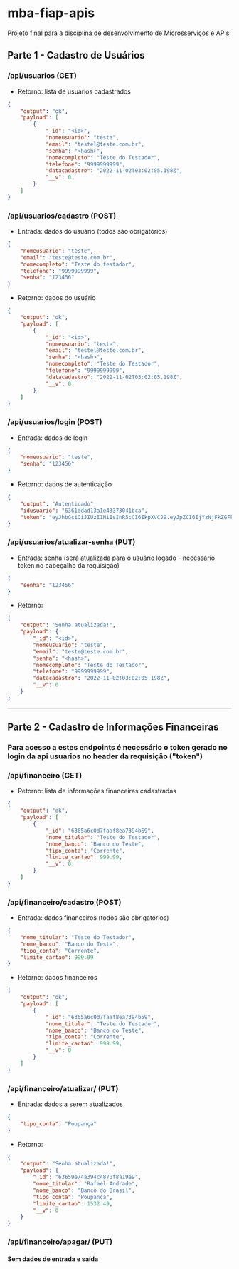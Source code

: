 # mba-fiap-apis
Projeto final para a disciplina de desenvolvimento de Microsserviços e APIs

## Parte 1 - Cadastro de Usuários

### /api/usuarios (GET)
- Retorno: lista de usuários cadastrados
```json
{
    "output": "ok",
    "payload": [
        {
            "_id": "<id>",
            "nomeusuario": "teste",
            "email": "testel@teste.com.br",
            "senha": "<hash>",
            "nomecompleto": "Teste do Testador",
            "telefone": "9999999999",
            "datacadastro": "2022-11-02T03:02:05.198Z",
            "__v": 0
        }
    ]
}
```

### /api/usuarios/cadastro (POST)
- Entrada: dados do usuário (todos são obrigatórios)
```json
{
    "nomeusuario": "teste",
    "email": "teste@teste.com.br",
    "nomecompleto": "Teste do testador",
    "telefone": "9999999999",    
    "senha": "123456"
}
```
- Retorno: dados do usuário
```json
{
    "output": "ok",
    "payload": [
        {
            "_id": "<id>",
            "nomeusuario": "teste",
            "email": "testel@teste.com.br",
            "senha": "<hash>",
            "nomecompleto": "Teste do Testador",
            "telefone": "9999999999",
            "datacadastro": "2022-11-02T03:02:05.198Z",
            "__v": 0
        }
    ]
}
```

### /api/usuarios/login (POST)
- Entrada: dados de login
```json
{
    "nomeusuario": "teste",
    "senha": "123456"
}
```
- Retorno: dados de autenticação
```json
{
    "output": "Autenticado",
    "idusuario": "6361ddad13a1e43373041bca",
    "token": "eyJhbGciOiJIUzI1NiIsInR5cCI6IkpXVCJ9.eyJpZCI6IjYzNjFkZGFkMTNhMWU0MzM3MzA0MWJjYSIsImVtYWlsIjoicmFmYWVsQHRlc3RlLmNvbS5iciIsImlhdCI6MTY2NzM1OTY0MSwiZXhwIjoxNjY3NDQ2MDQxfQ.VjfFAQ94OEg8TzXUVoWreI33L-_U4x6hh65lJp1W5d4"
}
```

### /api/usuarios/atualizar-senha (PUT)
- Entrada: senha (será atualizada para o usuário logado - necessário token no cabeçalho da requisição)
```json
{
    "senha": "123456"
}
```
- Retorno:
```json
{
    "output": "Senha atualizada!",
    "payload": {
        "_id": "<id>",
        "nomeusuario": "teste",
        "email": "teste@teste.com.br",
        "senha": "<hash>",
        "nomecompleto": "Teste do Testador",
        "telefone": "9999999999",
        "datacadastro": "2022-11-02T03:02:05.198Z",
        "__v": 0
    }
}
```

------------

## Parte 2 - Cadastro de Informações Financeiras
### Para acesso a estes endpoints é necessário o token gerado no login da api usuarios no header da requisição ("token")


### /api/financeiro (GET)
- Retorno: lista de informações financeiras cadastradas
```json
{
    "output": "ok",
    "payload": [
        {
            "_id": "6365a6c0d7faaf8ea7394b59",
            "nome_titular": "Teste do Testador",
            "nome_banco": "Banco do Teste",
            "tipo_conta": "Corrente",
            "limite_cartao": 999.99,
            "__v": 0
        }
    ]
}
```

### /api/financeiro/cadastro (POST)
- Entrada: dados financeiros (todos são obrigatórios)
```json
{
    "nome_titular": "Teste do Testador",
    "nome_banco": "Banco do Teste",
    "tipo_conta": "Corrente",
    "limite_cartao": 999.99
}
```
- Retorno: dados financeiros
```json
{
    "output": "ok",
    "payload": [
        {
            "_id": "6365a6c0d7faaf8ea7394b59",
            "nome_titular": "Teste do Testador",
            "nome_banco": "Banco do Teste",
            "tipo_conta": "Corrente",
            "limite_cartao": 999.99,
            "__v": 0
        }
    ]
}
```

### /api/financeiro/atualizar/<id do registro> (PUT)
- Entrada: dados a serem atualizados 
```json
{
    "tipo_conta": "Poupança"
}
```
- Retorno:
```json
{
    "output": "Senha atualizada!",
    "payload": {
        "_id": "63659e74a394c4870f8a19e9",
        "nome_titular": "Rafael Andrade",
        "nome_banco": "Banco do Brasil",
        "tipo_conta": "Poupança",
        "limite_cartao": 1532.49,
        "__v": 0
    }
}
```

### /api/financeiro/apagar/<id do registro> (PUT)
#### Sem dados de entrada e saída
